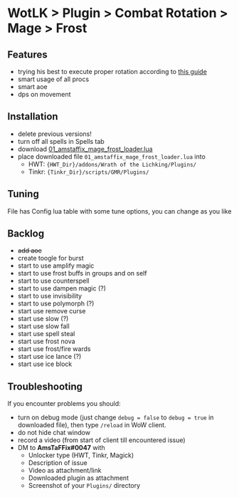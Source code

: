 # WotLK > Plugin > Combat Rotation > Mage > Frost

## Features
- trying his best to execute proper rotation according to [this guide](https://www.wowhead.com/wotlk/guide/classes/mage/frost/dps-rotation-cooldowns-abilities-pve)
- smart usage of all procs
- smart aoe
- dps on movement

## Installation
- delete previous versions!
- turn off all spells in Spells tab
- download [01_amstaffix_mage_frost_loader.lua](https://raw.githubusercontent.com/Dream-Weaver-GMR-Profiles-Plugins/public/master/plugins/wotlk/combat_rotation/mage/frost/v1/01_amstaffix_mage_frost_loader.lua)
- place downloaded file `01_amstaffix_mage_frost_loader.lua` into
  - HWT: `{HWT_Dir}/addons/Wrath of the Lichking/Plugins/`
  - Tinkr: `{Tinkr_Dir}/scripts/GMR/Plugins/`

## Tuning
File has Config lua table with some tune options, you can change as you like

## Backlog
- ~~add aoe~~
- create toogle for burst
- start to use amplify magic
- start to use frost buffs in groups and on self
- start to use counterspell
- start to use dampen magic (?)
- start to use invisibility
- start to use polymorph (?)
- start use remove curse
- start use slow (?)
- start use slow fall
- start use spell steal
- start use frost nova
- start use frost/fire wards
- start use ice lance (?)
- start use ice block

## Troubleshooting
If you encounter problems you should:
- turn on debug mode (just change `debug = false` to `debug = true` in downloaded file), then type `/reload` in WoW client.
- do not hide chat window
- record a video (from start of client till encountered issue)
- DM to **AmsTaFFix#0047** with
  - Unlocker type (HWT, Tinkr, Magick)
  - Description of issue
  - Video as attachment/link
  - Downloaded plugin as attachment
  - Screenshot of your `Plugins/` directory

